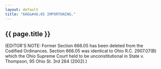 ```yaml
---
layout: default
title: "666&#46;05 IMPORTUNING."
---
```


{{ page.title }}
----------------

(EDITOR'S NOTE: Former Section 666.05 has been deleted from the Codified Ordinances. Section 666.05 was identical to Ohio R.C. 2907.07(B) which the Ohio Supreme Court held to be unconstitutional in State v. Thompson, 95 Ohio St. 3rd 264 (2002).)